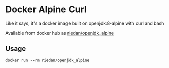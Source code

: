 # Docker Alpine Curl

Like it says, it's a docker image built on openjdk:8-alpine with curl and bash

Available from docker hub as [riedan/openjdk_alpine](https://hub.docker.com/r/riedan/openjdk_alpine)

## Usage

    docker run --rm riedan/openjdk_alpine